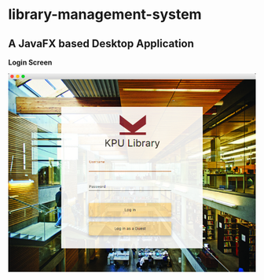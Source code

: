 # library-management-system
## A JavaFX based Desktop Application ##
**Login Screen**

![Login Screen](images/login.png)
